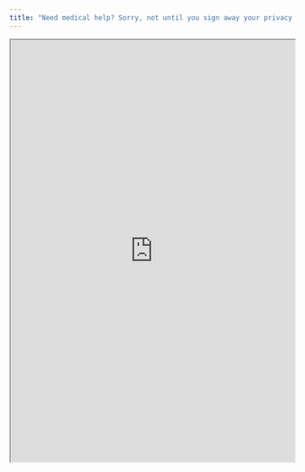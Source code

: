 ```yaml
---
title: "Need medical help? Sorry, not until you sign away your privacy."
---
```



<iframe height="750" width="100%" src="https://ewelton.github.io/ktest/wiki.html#Need%20medical%20help?%20Sorry,%20not%20until%20you%20sign%20away%20your%20privacy."></iframe>
